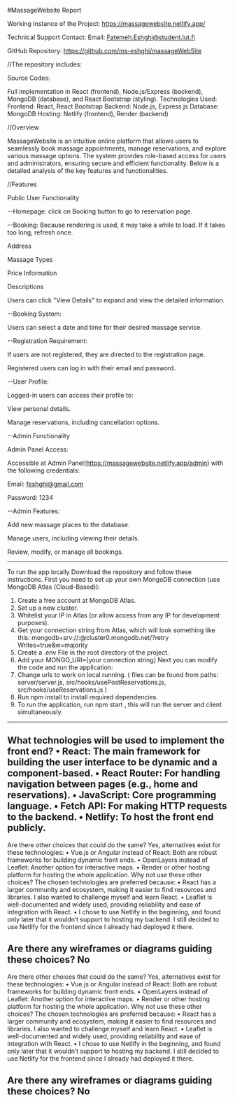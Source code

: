 #MassageWebsite Report

Working Instance of the Project: https://massagewebsite.netlify.app/

Technical Support Contact: Email: Fatemeh.Eshghi@student.lut.fi

GitHub Repository: https://github.com/ms-eshghi/massageWebSite 

//The repository includes:

Source Codes:

Full implementation in React (frontend), Node.js/Express (backend), MongoDB (database), and React Bootstrap (styling).
Technologies Used:
Frontend: React, React Bootstrap
Backend: Node.js, Express.js
Database: MongoDB
Hosting: Netlify (frontend), Render (backend)

//Overview

MassageWebsite is an intuitive online platform that allows users to seamlessly book massage appointments, manage reservations, and explore various massage options. The system provides role-based access for users and administrators, ensuring secure and efficient functionality. Below is a detailed analysis of the key features and functionalities.



//Features

Public User Functionality


--Homepage:
click on Booking button to go to reservation page. 


--Booking: Because rendering is used, it may take a while to load. If it takes too long, refresh once.

Address

Massage Types

Price Information

Descriptions

Users can click "View Details" to expand and view the detailed information.



--Booking System:

Users can select a date and time for their desired massage service.


--Registration Requirement:

If users are not registered, they are directed to the registration page.

Registered users can log in with their email and password.



--User Profile:

Logged-in users can access their profile to:

View personal details.

Manage reservations, including cancellation options.


--Admin Functionality

Admin Panel Access:

Accessible at Admin Panel(https://massagewebsite.netlify.app/admin) with the following credentials:

Email: feshghi@gmail.com

Password: 1234



--Admin Features:

Add new massage places to the database.

Manage users, including viewing their details.

Review, modify, or manage all bookings.

*****
To run the app locally
Download the repository and follow these instructions.
First you need to set up your own MongoDB connection (use MongoDB Atlas (Cloud-Based)):
1. Create a free account at MongoDB Atlas.
2. Set up a new cluster.
3. Whitelist your IP in Atlas (or allow access from any IP for development purposes).
4. Get your connection string from Atlas, which will look something like this: 
mongodb+srv://<username>:<password>@cluster0.mongodb.net/<databaseName>?retry
Writes=true&w=majority
5. Create a .env File in the root directory of the project.
6. Add your MONGO_URI=[your connection string]
Next you can modify the code and run the application:
1. Change urls to work on local running. ( files can be found from paths: server/server.js, 
src/hooks/usePostReservations.js, src/hooks/useReservations.js )
2. Run npm install to install required dependencies.
3. To run the application, run npm start , this will run the server and client simultaneously.

*****
What technologies will be used to implement the front end?
• React: The main framework for building the user interface to be dynamic and a 
component-based.
• React Router: For handling navigation between pages (e.g., home and reservations).
• JavaScript: Core programming language.
• Fetch API: For making HTTP requests to the backend.
• Netlify: To host the front end publicly.
-------
Are there other choices that could do the same?
Yes, alternatives exist for these technologies:
• Vue.js or Angular instead of React: Both are robust frameworks for building dynamic 
front ends.
• OpenLayers instead of Leaflet: Another option for interactive maps.
• Render or other hosting platform for hosting the whole application.
Why not use these other choices?
The chosen technologies are preferred because:
• React has a larger community and ecosystem, making it easier to find resources and 
libraries. I also wanted to challenge myself and learn React.
• Leaflet is well-documented and widely used, providing reliability and ease of integration
with React.
• I chose to use Netlify in the beginning, and found only later that it wouldn’t support to 
hosting my backend. I still decided to use Netlify for the frontend since I already had 
deployed it there.

Are there any wireframes or diagrams guiding these choices?
No
-------
Are there other choices that could do the same?
Yes, alternatives exist for these technologies:
• Vue.js or Angular instead of React: Both are robust frameworks for building dynamic 
front ends.
• OpenLayers instead of Leaflet: Another option for interactive maps.
• Render or other hosting platform for hosting the whole application.
Why not use these other choices?
The chosen technologies are preferred because:
• React has a larger community and ecosystem, making it easier to find resources and 
libraries. I also wanted to challenge myself and learn React.
• Leaflet is well-documented and widely used, providing reliability and ease of integration
with React.
• I chose to use Netlify in the beginning, and found only later that it wouldn’t support to 
hosting my backend. I still decided to use Netlify for the frontend since I already had 
deployed it there.

Are there any wireframes or diagrams guiding these choices?
No
-------


